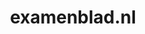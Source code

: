 ---
layout: post
title:  "examenblad.nl"
internal_url:  "/data/examenblad.nl.html"
categories: dutchgov
---